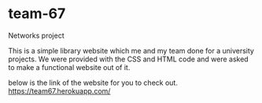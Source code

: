 # team-67
Networks project

This is a simple library website which me and my team done for a university projects. We were provided with the CSS and HTML code and were asked to make a functional website out of it.



below is the link of the website for you to check out.
https://team67.herokuapp.com/ 
